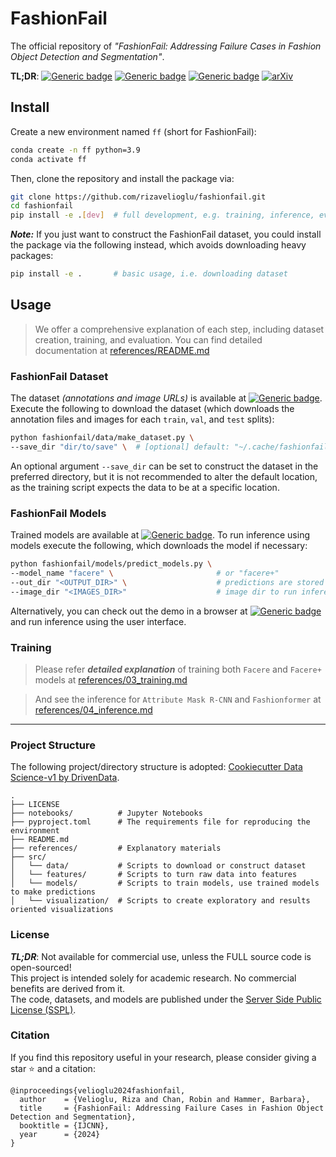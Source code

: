 # FashionFail

The official repository of _"FashionFail: Addressing Failure Cases in Fashion Object Detection and Segmentation"_.

**TL;DR**:
[![Generic badge][logo-hf_datasets]][ff-hf_datasets]
[![Generic badge][logo-hf_models]][ff-hf_models]
[![Generic badge][logo-hf_spaces]][ff-hf_spaces]
[![arXiv][logo-ff-paper]][ff-paper]


## Install
Create a new environment named `ff` (short for FashionFail):
```bash
conda create -n ff python=3.9
conda activate ff
```

Then, clone the repository and install the package via:
```bash
git clone https://github.com/rizavelioglu/fashionfail.git
cd fashionfail
pip install -e .[dev]  # full development, e.g. training, inference, evaluation
```

**_Note:_** If you just want to construct the FashionFail dataset, you could install the package via
the following instead, which avoids downloading heavy packages:
```bash
pip install -e .       # basic usage, i.e. downloading dataset
```

## Usage
> We offer a comprehensive explanation of each step, including dataset creation, training, and evaluation. You can find
detailed documentation at [references/README.md](references/README.md)

### FashionFail Dataset
The dataset _(annotations and image URLs)_ is available at [![Generic badge][logo-hf_datasets]][ff-hf_datasets].
Execute the following to download the dataset (which downloads the annotation files and images for each `train`, `val`,
and `test` splits):
```bash
python fashionfail/data/make_dataset.py \
--save_dir "dir/to/save" \  # [optional] default: "~/.cache/fashionfail/"
```
An optional argument `--save_dir` can be set to construct the dataset in the preferred directory, but it is not
recommended to alter the default location, as the training script expects the data to be at a specific location.


### FashionFail Models
Trained models are available at [![Generic badge][logo-hf_models]][ff-hf_models].
To run inference using models execute the following, which downloads the model if necessary:
```bash
python fashionfail/models/predict_models.py \
--model_name "facere" \                       # or "facere+"
--out_dir "<OUTPUT_DIR>" \                    # predictions are stored here
--image_dir "<IMAGES_DIR>"                    # image dir to run inference for
```

Alternatively, you can check out the demo in a browser at [![Generic badge][logo-hf_spaces]][ff-hf_spaces] and run
inference using the user interface.



### Training

> Please refer **_detailed explanation_** of training both `Facere` and `Facere+` models at [references/03_training.md](references/03_training.md)

> And see the inference for `Attribute Mask R-CNN` and `Fashionformer` at [references/04_inference.md](references/04_inference.md)

---
### Project Structure
The following project/directory structure is adopted:
[Cookiecutter Data Science-v1 by DrivenData][cookiecutter].

```
.
├── LICENSE
├── notebooks/          # Jupyter Notebooks
├── pyproject.toml      # The requirements file for reproducing the environment
├── README.md
├── references/         # Explanatory materials
├── src/
│   └── data/           # Scripts to download or construct dataset
│   └── features/       # Scripts to turn raw data into features
│   └── models/         # Scripts to train models, use trained models to make predictions
│   └── visualization/  # Scripts to create exploratory and results oriented visualizations
```

### License
**_TL;DR_**: Not available for commercial use, unless the FULL source code is open-sourced!\
This project is intended solely for academic research. No commercial benefits are derived from it.\
The code, datasets, and models are published under the [Server Side Public License (SSPL)](LICENSE).

### Citation
If you find this repository useful in your research, please consider giving a star ⭐ and a citation:
```
@inproceedings{velioglu2024fashionfail,
  author    = {Velioglu, Riza and Chan, Robin and Hammer, Barbara},
  title     = {FashionFail: Addressing Failure Cases in Fashion Object Detection and Segmentation},
  booktitle = {IJCNN},
  year      = {2024}
}
```

[logo-hf_datasets]: https://img.shields.io/badge/🤗-Datasets-blue.svg?style=plastic
[logo-hf_models]: https://img.shields.io/badge/🤗-Models-blue.svg?style=plastic
[logo-hf_spaces]: https://img.shields.io/badge/🤗-Demo-blue.svg?style=plastic
[logo-ff-paper]: https://img.shields.io/badge/arXiv-Paper-b31b1b.svg?style=plastic
[ff-hf_datasets]: https://huggingface.co/datasets/rizavelioglu/fashionfail
[ff-hf_models]: https://huggingface.co/rizavelioglu/fashionfail
[ff-hf_spaces]: https://huggingface.co/spaces/rizavelioglu/fashionfail
[ff-paper]: https://arxiv.org/abs/2404.08582
[cookiecutter]: https://cookiecutter-data-science.drivendata.org/v1/

